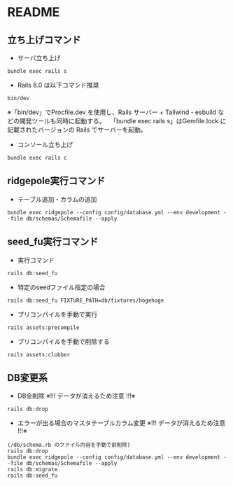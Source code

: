# README

## 立ち上げコマンド
* サーバ立ち上げ
```
bundle exec rails s
```
* Rails 8.0 は以下コマンド推奨　
```
bin/dev
```
※「bin/dev」でProcfile.dev を使用し、Rails サーバー + Tailwind・esbuild などの開発ツールも同時に起動する。
　「bundle exec rails s」はGemfile.lock に記載されたバージョンの Rails でサーバーを起動。

* コンソール立ち上げ
```
bundle exec rails c
```

## ridgepole実行コマンド

* テーブル追加・カラムの追加
```
bundle exec ridgepole --config config/database.yml --env development --file db/schemas/Schemafile --apply
```

## seed_fu実行コマンド

* 実行コマンド
```
rails db:seed_fu
```

* 特定のseedファイル指定の場合
```
rails db:seed_fu FIXTURE_PATH=db/fixtures/hogehoge
```

* プリコンパイルを手動で実行
```
rails assets:precompile
```

* プリコンパイルを手動で削除する
```
rails assets:clobber
```

## DB変更系

* DB全削除 ※!!! データが消えるため注意 !!!※
```
rails db:drop
```

* エラーが出る場合のマスタテーブルカラム変更 ※!!! データが消えるため注意 !!!※
```
(/db/schema.rb のファイル内容を手動で前削除)
rails db:drop
bundle exec ridgepole --config config/database.yml --env development --file db/schemas/Schemafile --apply
rails db:migrate
rails db:seed_fu

```
